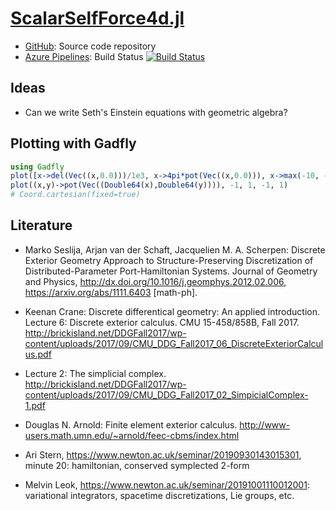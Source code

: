 # [ScalarSelfForce4d.jl](https://github.com/eschnett/ScalarSelfForce4d.jl)

* [GitHub](https://github.com/eschnett/ScalarSelfForce4d.jl): Source code repository
* [Azure
  Pipelines](https://dev.azure.com/schnetter/ScalarSelfForce4d.jl/_build):
  Build Status [![Build
  Status](https://dev.azure.com/schnetter/ScalarSelfForce4d.jl/_apis/build/status/eschnett.ScalarSelfForce4d.jl?branchName=master)](https://dev.azure.com/schnetter/ScalarSelfForce4d.jl/_build/latest?definitionId=1&branchName=master)



## Ideas

* Can we write Seth's Einstein equations with geometric algebra?



## Plotting with Gadfly

```Julia
using Gadfly
plot([x->del(Vec((x,0.0)))/1e3, x->4pi*pot(Vec((x,0.0))), x->max(-10, -1/abs(x))], -1, 1, color=["delta", "potential", "1/r"])
plot((x,y)->pot(Vec((Double64(x),Double64(y)))), -1, 1, -1, 1)
# Coord.cartesian(fixed=true)
```



## Literature

* Marko Seslija, Arjan van der Schaft, Jacquelien M. A. Scherpen:
  Discrete Exterior Geometry Approach to Structure-Preserving
  Discretization of Distributed-Parameter Port-Hamiltonian Systems.
  Journal of Geometry and Physics,
  http://dx.doi.org/10.1016/j.geomphys.2012.02.006,
  https://arxiv.org/abs/1111.6403 [math-ph].
* Keenan Crane: Discrete differentical geometry: An applied
  introduction. Lecture 6: Discrete exterior calculus. CMU
  15-458/858B, Fall 2017.
  http://brickisland.net/DDGFall2017/wp-content/uploads/2017/09/CMU_DDG_Fall2017_06_DiscreteExteriorCalculus.pdf
* Lecture 2: The simplicial complex. http://brickisland.net/DDGFall2017/wp-content/uploads/2017/09/CMU_DDG_Fall2017_02_SimpicialComplex-1.pdf

* Douglas N. Arnold: Finite element exterior calculus.
  http://www-users.math.umn.edu/~arnold/feec-cbms/index.html

* Ari Stern, https://www.newton.ac.uk/seminar/20190930143015301,
  minute 20: hamiltonian, conserved symplected 2-form
* Melvin Leok, https://www.newton.ac.uk/seminar/20191001110012001:
  variational integrators, spacetime discretizations, Lie groups, etc.
